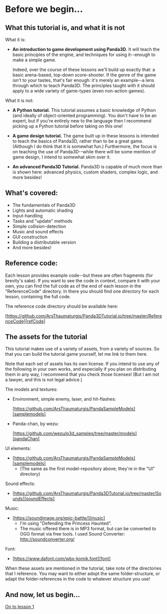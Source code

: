 Before we begin...
=

What this tutorial is, and what it is not
-

What it is:

* __An introduction to game development using Panda3D.__ It will teach the basic principles of the engine, and techniques for using it--enough to make a simple game.

	Indeed, over the course of these lessons we'll build up exactly that: a basic arena-based, top-down score-shooter. If the genre of the game isn't to your tastes, that's fair enough: it's merely an example--a lens through which to teach Panda3D. The principles taught with it should apply to a wide variety of game-types (even non-action games).

What it is not:

* __A Python tutorial.__ This tutorial assumes a basic knowledge of Python (and ideally of object-oriented programming). You don't have to be an expert, but if you're entirely new to the language then I recommend picking up a Python tutorial before taking on this one!

* __A game design tutorial.__ The game built up in these lessons is intended to teach the basics of Panda3D, rather than to be a great game. (Although I do think that it is somewhat fun.) Furthermore, the focus is on teaching the use of Panda3D--while there will be some mention of game design, I intend to somewhat skim over it.

* __An advanced Panda3D Tutorial.__ Panda3D is capable of much more than is shown here: advanced physics, custom shaders, complex logic, and more besides!

What's covered:
-

* The fundamentals of Panda3D
* Lights and automatic shading
* Input-handling
* Tasks and "update" methods
* Simple collision-detection
* Music and sound effects
* GUI construction
* Building a distributable version
* And more besides!

Reference code:
-

Each lesson provides example code--but these are often fragments (for brevity's sake). If you want to see the code in context, compare it with your own, you can find the full code as of the end of each lesson in the "ReferenceCode" directory. In there you should find one directory for each lesson, containing the full code.

The reference code directory should be available here:

 [https://github.com/ArsThaumaturgis/Panda3DTutorial.io/tree/master/ReferenceCode][refCode]

The assets for the tutorial
-

This tutorial makes use of a variety of assets, from a variety of sources. So that you can build the tutorial game yourself, let me link to them here.

Note that each set of assets has its own license. If you intend to use any of the following in your own works, and especially if you plan on distributing them in any way, I recommend that you check those licenses! (But I am not a lawyer, and this is not legal advice.)

The models and textures:
* Environment, simple enemy, laser, and hit-flashes:

    [https://github.com/ArsThaumaturgis/PandaSampleModels][samplemodels]

* Panda-chan, by wezu:

     [https://github.com/wezu/p3d_samples/tree/master/models][pandaChan]

UI elements:
* [https://github.com/ArsThaumaturgis/PandaSampleModels][samplemodels]
     * (The same as the first model-repository above; they're in the "UI" directory)

Sound effects:
* [https://github.com/ArsThaumaturgis/Panda3DTutorial.io/tree/master/Sounds][soundEffects]

Music:
* [https://soundimage.org/epic-battle/][music]
    * I'm using "Defending the Princess Haunted".
    * The music offered there is in MP3 format, but can be converted to OGG format via free tools. I used Sound Converter: http://soundconverter.org/

Font:
* [https://www.dafont.com/wbx-komik.font][font]

When these assets are mentioned in the tutorial, take note of the directories that I reference. You may want to either adopt the same folder-structure, or adapt the folder-references in the code to whatever structure you use!

And now, let us begin...
-

[On to lesson 1][lesson1]

[lesson1]: tut_lesson01.html
[samplemodels]: https://github.com/ArsThaumaturgis/PandaSampleModels
[pandaChan]: https://github.com/wezu/p3d_samples/tree/master/models
[soundEffects]: https://github.com/ArsThaumaturgis/Panda3DTutorial.io/tree/master/Sounds
[music]: https://soundimage.org/epic-battle/
[font]: https://www.dafont.com/wbx-komik.font
[refCode]: https://github.com/ArsThaumaturgis/Panda3DTutorial.io/tree/master/ReferenceCode
